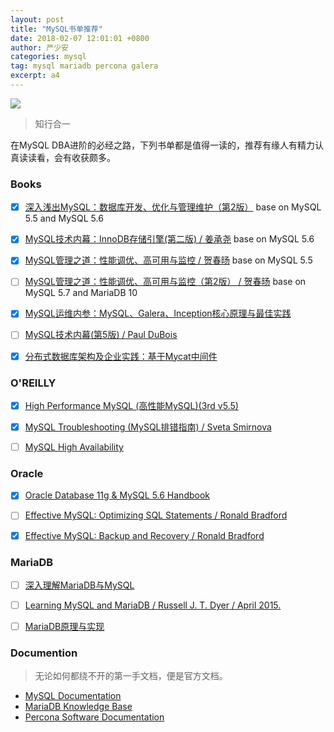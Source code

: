 ```yaml
---
layout: post
title: "MySQL书单推荐"
date: 2018-02-07 12:01:01 +0800
author: 严少安
categories: mysql
tag: mysql mariadb percona galera
excerpt: a4
---
```


![](https://shawn0915.github.io/assets/img_mysql/mysql-with-m-p.png)

> 知行合一

在MySQL DBA进阶的必经之路，下列书单都是值得一读的，推荐有缘人有精力认真读读看，会有收获颇多。


### Books

- [x] [深入浅出MySQL：数据库开发、优化与管理维护（第2版）](https://item.jd.com/11381295.html) base on MySQL 5.5 and MySQL 5.6
- [x] [MySQL技术内幕：InnoDB存储引擎(第二版) / 姜承尧](https://item.jd.com/11252326.html) base on MySQL 5.6
- [x] [MySQL管理之道：性能调优、高可用与监控 / 贺春旸](https://item.jd.com/11398721.html) base on MySQL 5.5
- [ ] [MySQL管理之道：性能调优、高可用与监控（第2版） / 贺春旸](https://item.jd.com/11973797.html) base on MySQL 5.7 and MariaDB 10
- [x] [MySQL运维内参：MySQL、Galera、Inception核心原理与最佳实践](https://item.jd.com/12195430.html)
- [ ] [MySQL技术内幕(第5版) / Paul DuBois](https://item.jd.com/11720091.html)
- [x] [分布式数据库架构及企业实践：基于Mycat中间件](https://item.jd.com/12010439.html)


### O'REILLY

- [x] [High Performance MySQL (高性能MySQL)(3rd v5.5)](https://item.jd.com/11220393.html)
- [x] [MySQL Troubleshooting (MySQL排错指南) / Sveta Smirnova](https://item.jd.com/11741440.html)
- [ ] [MySQL High Availability](https://item.jd.com/11687044.html)


### Oracle

- [x] [Oracle Database 11g & MySQL 5.6 Handbook](https://item.jd.com/11195926.html)
- [ ] [Effective MySQL: Optimizing SQL Statements / Ronald Bradford](http://effectivemysql.com/book/)
- [x] [Effective MySQL: Backup and Recovery / Ronald Bradford](http://effectivemysql.com/book/)


### MariaDB

- [ ] [深入理解MariaDB与MySQL](https://item.jd.com/11835700.html)
- [ ] [Learning MySQL and MariaDB / Russell J. T. Dyer / April 2015.](https://item.jd.com/12055744.html)
- [ ] [MariaDB原理与实现](https://item.jd.com/11668495.html)


### Documention

> 无论如何都绕不开的第一手文档，便是官方文档。

- [MySQL Documentation](https://dev.mysql.com/doc/)
- [MariaDB Knowledge Base](https://mariadb.com/kb/en/)
- [Percona Software Documentation](https://www.percona.com/software/documentation)

